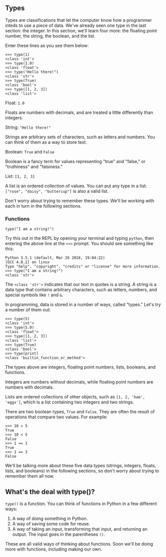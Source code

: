 ## Types

Types are classifications that let the computer know how a programmer inteds to use a piece of data. We've already seen one type in the last section: the integer. In this section, we'll learn four more: the floating point number, the string, the boolean, and the list.

Enter these lines as you see them below:

```
>>> type(1)
<class 'int'>
>>> type(1.0)
<class 'float'>
>>> type("Hello there!")
<class 'str'>
>>> type(True)
<class 'bool'>
>>> type([1, 2, 3])
<class 'list'>
```

Float: `1.0`

Floats are numbers with decimals, and are treated a little differently than integers.

String: `"Hello there!"`

Strings are arbitrary sets of characters, such as letters and numbers. You can think of them as a way to store text.

Boolean: `True` and `False`

Boolean is a fancy term for values representing "true" and "false," or "truthiness" and "falsiness."

List: `[1, 2, 3]`

A list is an ordered collection of values. You can put any type in a list: `["rose", "daisy", "buttercup"]` is also a valid list.

Don't worry about trying to remember these types. We'll be working with each in turn in the following sections.

### Functions



	type("I am a string!")

Try this out in the REPL by opening your terminal and typing `python`, then entering the above line at the `>>>` prompt. You should see something like this:

```
Python 3.5.1 (default, Mar 26 2016, 19:04:22) 
[GCC 4.8.2] on linux
Type "help", "copyright", "credits" or "license" for more information.
>>> type("I am a string!")
<class 'str'>
```

The `<class 'str'>` indicates that our text in quotes is a string. A string is a data type that contains arbitrary characters, such as letters, numbers, and special symbols like `!` and `&`. 

In programming, data is stored in a number of ways, called "types."  Let's try a number of them out:

```
>>> type(5)
<class 'int'>
>>> type(5.0)
<class 'float'>
>>> type([1, 2, 3])
<class 'list'>
>>> type(True)
<class 'bool'>
>>> type(print)
<class 'builtin_function_or_method'>
```

The types above are integers, floating point numbers, lists, booleans, and functions.

Integers are numbers without decimals, while floating point numbers are numbers with decimals.

Lists are ordered collections of other objects, such as `[1, 2, 'ham', 'eggs']`, which is a list containing two integers and two strings. 

There are two boolean types, `True` and `False`. They are often the result of operations that compare two values. For example:

```
>>> 10 > 5
True
>>> 10 < 5
False
>>> 1 == 1
True
>>> 1 == 3
False
```

We'll be talking more about these five data types (strings, integers, floats, lists, and booleans) in the following sections, so don't worry about trying to remember them all now.

## What's the deal with type()?

`type()` is a function. You can think of functions in Python in a few different ways:

1. A way of doing something in Python.
2. A way of saving some code for reuse.
3. A way of taking an input, transforming that input, and returning an output. The input goes in the parentheses `()`.

These are all valid ways of thinking about functions. Soon we'll be doing more with functions, including making our own.


